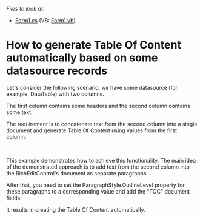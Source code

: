 <!-- default file list -->
*Files to look at*:

* [Form1.cs](./CS/WindowsFormsApplication1/Form1.cs) (VB: [Form1.vb](./VB/WindowsFormsApplication1/Form1.vb))
<!-- default file list end -->
# How to generate Table Of Content automatically based on some datasource records


<p>Let's consider the following scenario: we have some datasource (for example, DataTable) with two columns.</p><p>The first column contains some headers and the second column contains some text.</p><p>The requirement is to concatenate text from the second column into a single document and generate Table Of Content using values from the first column.</p><br />
<p>This example demonstrates how to achieve this functionality. The main idea of the demonstrated approach is to add text from the second column into the RichEditControl's document as separate paragraphs.</p><p>After that, you need to set the ParagraphStyle.OutlineLevel property for these paragraphs to a corresponding value and add the "TOC" document fields.</p><p>It results in creating the Table Of Content automatically.</p>

<br/>


